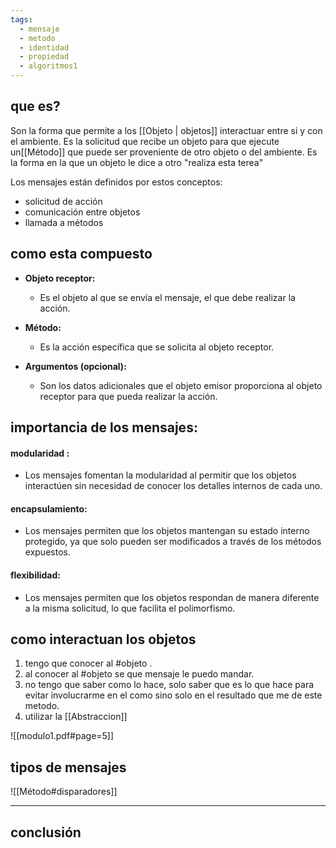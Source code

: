 ```yaml
---
tags:
  - mensaje
  - metodo
  - identidad
  - propiedad
  - algoritmos1
---
```

## que es?

Son la forma que permite a los [[Objeto | objetos]] interactuar entre si y con el ambiente. Es la solicitud que recibe un objeto para que ejecute un[[Método]] que puede ser proveniente de otro objeto o del ambiente. Es la forma en la que un objeto le dice a otro "realiza esta terea"

 Los mensajes están definidos por estos conceptos: 
 - solicitud de acción
 - comunicación entre objetos
 - llamada a métodos

## como esta compuesto 

- **Objeto receptor:**
    - Es el objeto al que se envía el mensaje, el que debe realizar la acción.
    
- **Método:**
    - Es la acción específica que se solicita al objeto receptor.
    
- **Argumentos (opcional):**
    - Son los datos adicionales que el objeto emisor proporciona al objeto receptor para que pueda realizar la acción.

## importancia de los mensajes:

#### modularidad :
- Los mensajes fomentan la modularidad al permitir que los objetos interactúen sin necesidad de conocer los detalles internos de cada uno.

#### encapsulamiento:
- Los mensajes permiten que los objetos mantengan su estado interno protegido, ya que solo pueden ser modificados a través de los métodos expuestos.

#### flexibilidad:
- Los mensajes permiten que los objetos respondan de manera diferente a la misma solicitud, lo que facilita el polimorfismo.

## como interactuan los objetos

1. tengo que conocer al #objeto .
2. al conocer al #objeto se que mensaje le puedo mandar.
3. no tengo que saber como lo hace, solo saber que es lo que hace  para evitar involucrarme en el como sino solo en el resultado que me de este metodo. 
4. utilizar la [[Abstraccion]] 

![[modulo1.pdf#page=5]]

## tipos de mensajes

![[Método#disparadores]]

---
## conclusión

